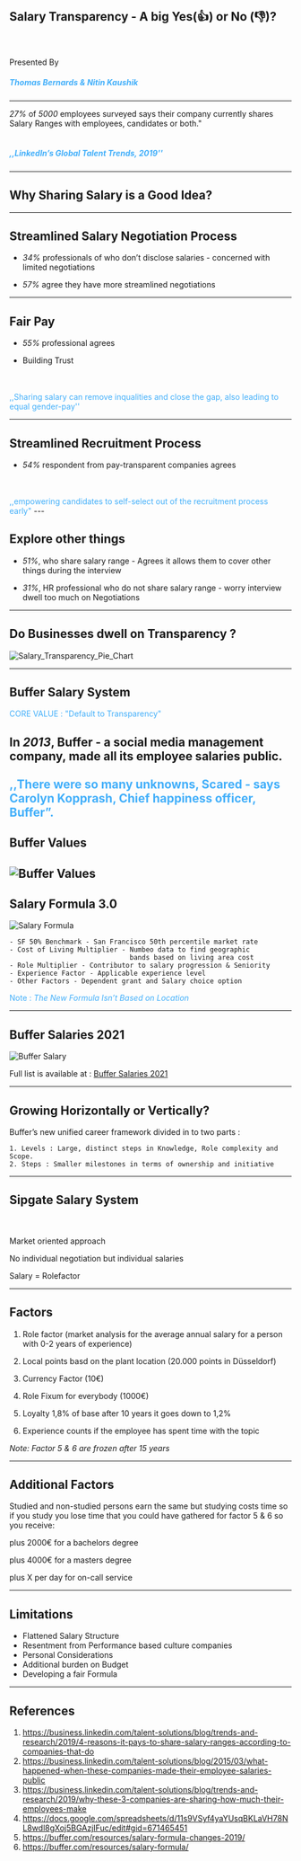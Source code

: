 ## Salary Transparency - A big Yes(👍) or No (👎)?
<br />
<br />
Presented By

##### <span style="color:#42affa"> Thomas Bernards & Nitin Kaushik </span>

---
 *27%* of *5000* employees surveyed says their company currently shares Salary Ranges with employees, candidates or both."
 <br />
<br />

##### <span style="color:#42affa">  *,,LinkedIn’s Global Talent Trends, 2019''* </span>
---
## Why Sharing Salary is a Good Idea?
---
## Streamlined Salary Negotiation Process 

 - *34%* professionals of who don’t disclose salaries - concerned with limited negotiations 

 - *57%* agree they have more streamlined negotiations
---
## Fair Pay
- *55%* professional agrees 

- Building Trust
<br />
<br />
 <span style="color:#42affa"> ,,Sharing salary can remove inqualities and close the gap, also leading to equal gender-pay'' </span>

---

## Streamlined Recruitment Process
- *54%* respondent from pay-transparent companies agrees
<br />
<br />
 <span style="color:#42affa"> ,,empowering candidates to self-select out of the recruitment process early" </span>
---

## Explore other things

- *51%*, who share salary range -  Agrees it allows them to cover other things during the interview 

- *31%*, HR professional who do not share salary range - worry interview dwell too much on Negotiations

---
 ## Do Businesses dwell on Transparency ?

![Salary_Transparency_Pie_Chart ](Image1_salary_transparency_bar_chart.jpg)

---
## Buffer Salary System

<span style="color:#42affa"> CORE VALUE : "Default to Transparency" </span>

In _2013_, Buffer - a social media management company, made all its employee salaries public.
<br> </br>
<span style="color:#42affa"> ,,There were so many unknowns, Scared - says Carolyn Kopprash, Chief happiness officer, Buffer”. </span>
---

## Buffer Values
![Buffer Values](Buffer_Values.jpg)
---

## Salary Formula 3.0
![Salary Formula](Image2_Salary_Formula.jpg)
                     
    - SF 50% Benchmark - San Francisco 50th percentile market rate    
    - Cost of Living Multiplier - Numbeo data to find geographic 
                                  bands based on living area cost
    - Role Multiplier - Contributor to salary progression & Seniority
    - Experience Factor - Applicable experience level    
    - Other Factors - Dependent grant and Salary choice option

 <span style="color:#42affa"> Note : _The New Formula Isn’t Based on Location_ </span> 

---
## Buffer Salaries 2021
![Buffer Salary](Image3_salary_at_Buffer.jpg)

Full list is available at : [Buffer Salaries 2021](https://docs.google.com/spreadsheets/d/11s9VSyf4yaYUsqBKLaVH78NL8wdl8gXoj5BGAzjIFuc/edit#gid=671465451)

---
## Growing Horizontally or Vertically?
Buffer’s new unified career framework divided in to two parts :

    1. Levels : Large, distinct steps in Knowledge, Role complexity and Scope.
    2. Steps : Smaller milestones in terms of ownership and initiative  

---
## Sipgate Salary System
<br>
</br>
Market oriented approach

No individual negotiation but individual salaries

Salary = Rolefactor

---

## Factors

1. Role factor (market analysis for the average annual salary for a person with 0-2 years of experience)

2. Local points basd on the plant location (20.000 points in Düsseldorf)

3. Currency Factor (10€)

4. Role Fixum for everybody (1000€)

5. Loyalty 1,8% of base after 10 years it goes down to 1,2%

6. Experience counts if the employee has spent time with the topic

_Note: Factor 5 & 6 are frozen after 15 years_

---

## Additional Factors

Studied and non-studied persons earn the same but studying costs time so if you study you lose time that you could have gathered for factor 5 & 6 so you receive:

plus 2000€ for a bachelors degree

plus 4000€ for a masters degree

plus X per day for on-call service

---
## Limitations
 - Flattened Salary Structure
 - Resentment from Performance based culture companies 
 - Personal Considerations 
 - Additional burden on Budget
 - Developing a fair Formula
---
## References
1. https://business.linkedin.com/talent-solutions/blog/trends-and-research/2019/4-reasons-it-pays-to-share-salary-ranges-according-to-companies-that-do
2. https://business.linkedin.com/talent-solutions/blog/2015/03/what-happened-when-these-companies-made-their-employee-salaries-public
3. https://business.linkedin.com/talent-solutions/blog/trends-and-research/2019/why-these-3-companies-are-sharing-how-much-their-employees-make
4. https://docs.google.com/spreadsheets/d/11s9VSyf4yaYUsqBKLaVH78NL8wdl8gXoj5BGAzjIFuc/edit#gid=671465451
5. https://buffer.com/resources/salary-formula-changes-2019/
6. https://buffer.com/resources/salary-formula/